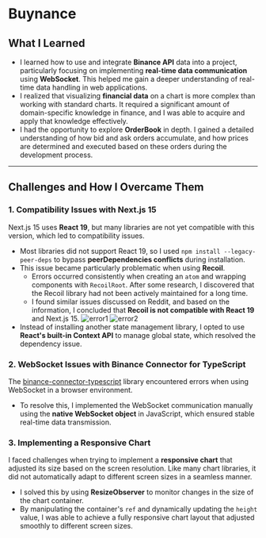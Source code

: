 # Buynance

## **What I Learned**

- I learned how to use and integrate **Binance API** data into a project, particularly focusing on implementing **real-time data communication** using **WebSocket**. This helped me gain a deeper understanding of real-time data handling in web applications.
- I realized that visualizing **financial data** on a chart is more complex than working with standard charts. It required a significant amount of domain-specific knowledge in finance, and I was able to acquire and apply that knowledge effectively.
- I had the opportunity to explore **OrderBook** in depth. I gained a detailed understanding of how bid and ask orders accumulate, and how prices are determined and executed based on these orders during the development process.

---

## **Challenges and How I Overcame Them**

### **1. Compatibility Issues with Next.js 15**

Next.js 15 uses **React 19**, but many libraries are not yet compatible with this version, which led to compatibility issues.

- Most libraries did not support React 19, so I used `npm install --legacy-peer-deps` to bypass **peerDependencies conflicts** during installation.
- This issue became particularly problematic when using **Recoil**.
  - Errors occurred consistently when creating an `atom` and wrapping components with `RecoilRoot`. After some research, I discovered that the Recoil library had not been actively maintained for a long time.
  - I found similar issues discussed on Reddit, and based on the information, I concluded that **Recoil is not compatible with React 19** and Next.js 15.
    ![error1](https://github.com/user-attachments/assets/46d74504-30f9-48cb-931c-f5b1d548ab7a)
    ![error2](https://github.com/user-attachments/assets/47cc760b-5927-49f3-ba83-9c5c6edf58e6)
- Instead of installing another state management library, I opted to use **React's built-in Context API** to manage global state, which resolved the dependency issue.

### **2. WebSocket Issues with Binance Connector for TypeScript**

The [binance-connector-typescript](https://github.com/binance/binance-connector-typescript) library encountered errors when using WebSocket in a browser environment.

- To resolve this, I implemented the WebSocket communication manually using the **native WebSocket object** in JavaScript, which ensured stable real-time data transmission.

### **3. Implementing a Responsive Chart**

I faced challenges when trying to implement a **responsive chart** that adjusted its size based on the screen resolution. Like many chart libraries, it did not automatically adapt to different screen sizes in a seamless manner.

- I solved this by using **ResizeObserver** to monitor changes in the size of the chart container.
- By manipulating the container's `ref` and dynamically updating the `height` value, I was able to achieve a fully responsive chart layout that adjusted smoothly to different screen sizes.

